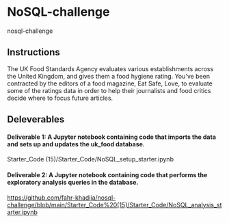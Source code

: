 # NoSQL-challenge
nosql-challenge
## Instructions
The UK Food Standards Agency evaluates various establishments across the United Kingdom, and gives them a food hygiene rating. You've been contracted by the editors of a food magazine, Eat Safe, Love, to evaluate some of the ratings data in order to help their journalists and food critics decide where to focus future articles.
## Deleverables
#### Deliverable 1: A Jupyter notebook containing code that imports the data and sets up and updates the uk_food database.

Starter_Code (15)/Starter_Code/NoSQL_setup_starter.ipynb
#### Deliverable 2: A Jupyter notebook containing code that performs the exploratory analysis queries in the database.
https://github.com/fahr-khadija/nosql-challenge/blob/main/Starter_Code%20(15)/Starter_Code/NoSQL_analysis_starter.ipynb
